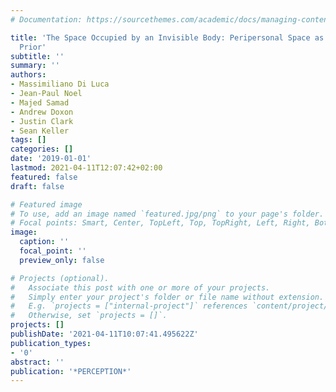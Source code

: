 ```yaml
---
# Documentation: https://sourcethemes.com/academic/docs/managing-content/

title: 'The Space Occupied by an Invisible Body: Peripersonal Space as a Coupling
  Prior'
subtitle: ''
summary: ''
authors:
- Massimiliano Di Luca
- Jean-Paul Noel
- Majed Samad
- Andrew Doxon
- Justin Clark
- Sean Keller
tags: []
categories: []
date: '2019-01-01'
lastmod: 2021-04-11T12:07:42+02:00
featured: false
draft: false

# Featured image
# To use, add an image named `featured.jpg/png` to your page's folder.
# Focal points: Smart, Center, TopLeft, Top, TopRight, Left, Right, BottomLeft, Bottom, BottomRight.
image:
  caption: ''
  focal_point: ''
  preview_only: false

# Projects (optional).
#   Associate this post with one or more of your projects.
#   Simply enter your project's folder or file name without extension.
#   E.g. `projects = ["internal-project"]` references `content/project/deep-learning/index.md`.
#   Otherwise, set `projects = []`.
projects: []
publishDate: '2021-04-11T10:07:41.495622Z'
publication_types:
- '0'
abstract: ''
publication: '*PERCEPTION*'
---
```

